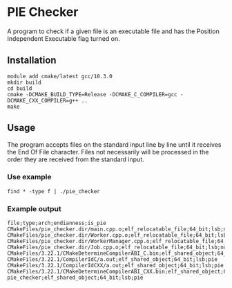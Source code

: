 # PIE Checker

A program to check if a given file is an executable file and has the Position Independent Executable flag turned on.

## Installation

    module add cmake/latest gcc/10.3.0
    mkdir build
    cd build
    cmake -DCMAKE_BUILD_TYPE=Release -DCMAKE_C_COMPILER=gcc -DCMAKE_CXX_COMPILER=g++ ..
    make

## Usage

The program accepts files on the standard input line by line until it receives the End Of File character. Files not necessarily
will be processed in the order they are received from the standard input.

### Use example

    find * -type f | ./pie_checker

### Example output

    file;type;arch;endianness;is_pie
    CMakeFiles/pie_checker.dir/main.cpp.o;elf_relocatable_file;64_bit;lsb;not_pie
    CMakeFiles/pie_checker.dir/Worker.cpp.o;elf_relocatable_file;64_bit;lsb;not_pie
    CMakeFiles/pie_checker.dir/WorkerManager.cpp.o;elf_relocatable_file;64_bit;lsb;not_pie
    CMakeFiles/pie_checker.dir/Job.cpp.o;elf_relocatable_file;64_bit;lsb;not_pie
    CMakeFiles/3.22.1/CMakeDetermineCompilerABI_C.bin;elf_shared_object;64_bit;lsb;pie
    CMakeFiles/3.22.1/CompilerIdC/a.out;elf_shared_object;64_bit;lsb;pie
    CMakeFiles/3.22.1/CompilerIdCXX/a.out;elf_shared_object;64_bit;lsb;pie
    CMakeFiles/3.22.1/CMakeDetermineCompilerABI_CXX.bin;elf_shared_object;64_bit;lsb;pie
    pie_checker;elf_shared_object;64_bit;lsb;pie
    
    